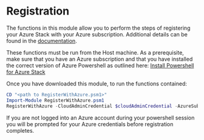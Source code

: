 # Registration

The functions in this module allow you to perform the steps of registering your Azure Stack with your Azure subscription. Additional details can be found in the [documentation](https://docs.microsoft.com/en-us/azure/azure-stack/azure-stack-register).

These functions must be run from the Host machine. As a prerequisite, make sure that you have an Azure subscription and that you have installed the correct version of Azure Powershell as outlined here: [Install Powershell for Azure Stack](https://docs.microsoft.com/en-us/azure/azure-stack/azure-stack-powershell-install)

Once you have downloaded this module, to run the functions contained:

```powershell
CD "<path to RegisterWithAzure.psm1>"
Import-Module RegisterWithAzure.psm1
RegisterWithAzure -CloudAdminCredential $cloudAdminCredential -AzureSubscriptionId $AzureSubscriptionId -JeaComputerName $JeaComputerName
```

If you are not logged into an Azure account during your powershell session you will be prompted for your Azure credentials before registration completes.
